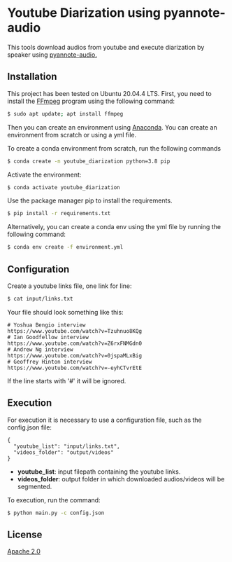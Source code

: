# Youtube Diarization using pyannote-audio

This tools download audios from youtube and execute diarization by speaker using [pyannote-audio.](https://github.com/pyannote/pyannote-audio)

## Installation

This project has been tested on Ubuntu 20.04.4 LTS. First, you need to install the [FFmpeg](https://ffmpeg.org/) program using the following command:

```bash
$ sudo apt update; apt install ffmpeg
```

Then you can create an environment using [Anaconda](https://www.anaconda.com/). You can create an environment from scratch or using a yml file.

To create a conda environment from scratch, run the following commands

```bash
$ conda create -n youtube_diarization python=3.8 pip
```

Activate the environment:

```bash
$ conda activate youtube_diarization
```

Use the package manager pip to install the requirements.

```bash
$ pip install -r requirements.txt
```

Alternatively, you can create a conda env using the yml file by running the following command:

```bash
$ conda env create -f environment.yml
```

## Configuration

Create a youtube links file, one link for line:

```bash
$ cat input/links.txt
```

Your file should look something like this:
```
# Yoshua Bengio interview
https://www.youtube.com/watch?v=Tzuhnuo8KQg
# Ian Goodfellow interview
https://www.youtube.com/watch?v=Z6rxFNMGdn0
# Andrew Ng interview
https://www.youtube.com/watch?v=0jspaMLxBig
# Geoffrey Hinton interview
https://www.youtube.com/watch?v=-eyhCTvrEtE
```

If the line starts with '#' it will be ignored. 

## Execution

For execution it is necessary to use a configuration file, such as the config.json file:

```
{
  "youtube_list": "input/links.txt", 
  "videos_folder": "output/videos"
}
```

- **youtube_list**: input filepath containing the youtube links.
- **videos_folder**: output folder in which downloaded audios/videos will be segmented.

To execution, run the command: 

```bash
$ python main.py -c config.json
```

## License

[Apache 2.0](http://www.apache.org/licenses/LICENSE-2.0)
